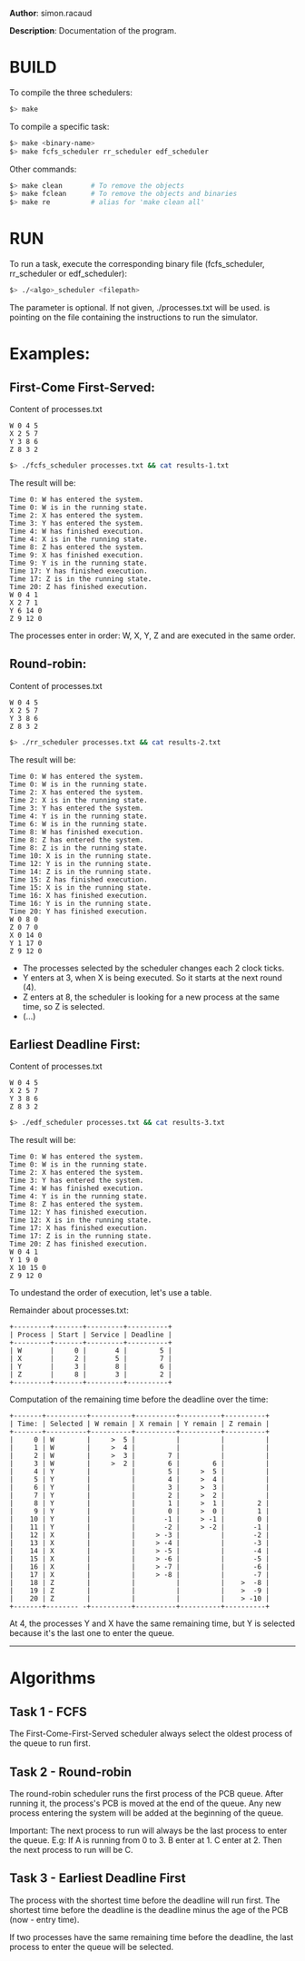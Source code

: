 __Author__: simon.racaud

__Description__: Documentation of the program.

# BUILD

To compile the three schedulers:
```bash
$> make
```

To compile a specific task: 
```bash
$> make <binary-name>
$> make fcfs_scheduler rr_scheduler edf_scheduler
```

Other commands:
```bash
$> make clean       # To remove the objects
$> make fclean      # To remove the objects and binaries
$> make re          # alias for 'make clean all'
```

# RUN

To run a task, execute the corresponding binary file (fcfs_scheduler, rr_scheduler or edf_scheduler):
```bash
$> ./<algo>_scheduler <filepath>
```
The <filepath> parameter is optional. If not given, ./processes.txt will be used.
<filepath> is pointing on the file containing the instructions to run the simulator.

# Examples:

## First-Come First-Served:

Content of processes.txt
```
W 0 4 5
X 2 5 7
Y 3 8 6
Z 8 3 2
```
```bash
$> ./fcfs_scheduler processes.txt && cat results-1.txt
```
The result will be:
```
Time 0: W has entered the system.
Time 0: W is in the running state.
Time 2: X has entered the system.
Time 3: Y has entered the system.
Time 4: W has finished execution.
Time 4: X is in the running state.
Time 8: Z has entered the system.
Time 9: X has finished execution.
Time 9: Y is in the running state.
Time 17: Y has finished execution.
Time 17: Z is in the running state.
Time 20: Z has finished execution.
W 0 4 1
X 2 7 1
Y 6 14 0
Z 9 12 0
```
The processes enter in order: W, X, Y, Z and are executed in the same order.

## Round-robin:

Content of processes.txt
```
W 0 4 5
X 2 5 7
Y 3 8 6
Z 8 3 2
```
```bash
$> ./rr_scheduler processes.txt && cat results-2.txt
```
The result will be:
```
Time 0: W has entered the system.
Time 0: W is in the running state.
Time 2: X has entered the system.
Time 2: X is in the running state.
Time 3: Y has entered the system.
Time 4: Y is in the running state.
Time 6: W is in the running state.
Time 8: W has finished execution.
Time 8: Z has entered the system.
Time 8: Z is in the running state.
Time 10: X is in the running state.
Time 12: Y is in the running state.
Time 14: Z is in the running state.
Time 15: Z has finished execution.
Time 15: X is in the running state.
Time 16: X has finished execution.
Time 16: Y is in the running state.
Time 20: Y has finished execution.
W 0 8 0
Z 0 7 0
X 0 14 0
Y 1 17 0
Z 9 12 0
```
- The processes selected by the scheduler changes each 2 clock ticks.
- Y enters at 3, when X is being executed. So it starts at the next round (4).
- Z enters at 8, the scheduler is looking for a new process at the same time, so Z is selected.
- (...)

## Earliest Deadline First:

Content of processes.txt
```
W 0 4 5
X 2 5 7
Y 3 8 6
Z 8 3 2
```
```bash
$> ./edf_scheduler processes.txt && cat results-3.txt
```
The result will be:
```
Time 0: W has entered the system.
Time 0: W is in the running state.
Time 2: X has entered the system.
Time 3: Y has entered the system.
Time 4: W has finished execution.
Time 4: Y is in the running state.
Time 8: Z has entered the system.
Time 12: Y has finished execution.
Time 12: X is in the running state.
Time 17: X has finished execution.
Time 17: Z is in the running state.
Time 20: Z has finished execution.
W 0 4 1
Y 1 9 0
X 10 15 0
Z 9 12 0
```
To undestand the order of execution, let's use a table.

Remainder about processes.txt:
```
+---------+-------+---------+----------+
| Process | Start | Service | Deadline |
+---------+-------+---------+----------+
| W       |     0 |       4 |        5 |
| X       |     2 |       5 |        7 |
| Y       |     3 |       8 |        6 |
| Z       |     8 |       3 |        2 |
+---------+-------+---------+----------+
```
Computation of the remaining time before the deadline over the time:
```
+-------+----------+----------+----------+----------+----------+
| Time: | Selected | W remain | X remain | Y remain | Z remain |
+-------+----------+----------+----------+----------+----------+
|     0 | W        |     >  5 |          |          |          |
|     1 | W        |     >  4 |          |          |          |
|     2 | W        |     >  3 |        7 |          |          |
|     3 | W        |     >  2 |        6 |        6 |          |
|     4 | Y        |          |        5 |     >  5 |          |
|     5 | Y        |          |        4 |     >  4 |          |
|     6 | Y        |          |        3 |     >  3 |          |
|     7 | Y        |          |        2 |     >  2 |          |
|     8 | Y        |          |        1 |     >  1 |        2 |
|     9 | Y        |          |        0 |     >  0 |        1 |
|    10 | Y        |          |       -1 |     > -1 |        0 |
|    11 | Y        |          |       -2 |     > -2 |       -1 |
|    12 | X        |          |     > -3 |          |       -2 |
|    13 | X        |          |     > -4 |          |       -3 |
|    14 | X        |          |     > -5 |          |       -4 |
|    15 | X        |          |     > -6 |          |       -5 |
|    16 | X        |          |     > -7 |          |       -6 |
|    17 | X        |          |     > -8 |          |       -7 |
|    18 | Z        |          |          |          |    >  -8 |
|    19 | Z        |          |          |          |    >  -9 |
|    20 | Z        |          |          |          |    > -10 |
+-------+-------- -+----------+----------+----------+----------+
```
At 4, the processes Y and X have the same remaining time, but Y is selected because it's the last one to enter the queue.

_____________________________
# Algorithms

## Task 1 - FCFS

The First-Come-First-Served scheduler always select the oldest process of the queue to run first.

## Task 2 - Round-robin

The round-robin scheduler runs the first process of the PCB queue.
After running it, the process's PCB is moved at the end of the queue.
Any new process entering the system will be added at the beginning of the queue.

Important: The next process to run will always be the last process to enter the queue.
E.g: If A is running from 0 to 3. B enter at 1. C enter at 2. Then the next process to run will be C.

## Task 3 - Earliest Deadline First

The process with the shortest time before the deadline will run first.
The shortest time before the deadline is the deadline minus the age of the PCB (now - entry time).

If two processes have the same remaining time before the deadline, the last process to enter the queue will be selected.
